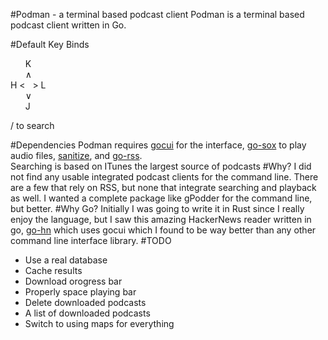 #Podman - a terminal based podcast client
Podman is a terminal based podcast client written in Go.

#Default Key Binds
  
&nbsp;&nbsp;&nbsp;&nbsp;&nbsp;&nbsp;K   
&nbsp;&nbsp;&nbsp;&nbsp;&nbsp;&nbsp;∧  
H&nbsp;<&nbsp;&nbsp;&nbsp;>&nbsp;L  
&nbsp;&nbsp;&nbsp;&nbsp;&nbsp;&nbsp;∨  
&nbsp;&nbsp; &nbsp;&nbsp;&nbsp;J  
 
/ to search

#Dependencies
Podman requires [gocui](https://github.com/jroimartin/gocui) for the interface, [go-sox](https://github.com/krig/go-sox) to play audio files, [sanitize](https://github.com/kennygrant/sanitize), and [go-rss](https://github.com/ungerik/go-rss).  
Searching is based on ITunes the largest source of podcasts
#Why?
I did not find any usable integrated podcast clients for the command line. There are a few that rely on RSS, but none that integrate searching and playback as well. I wanted a complete package like gPodder for the command line, but better.
#Why Go?
Initially I was going to write it in Rust since I really enjoy the language, but I saw this amazing HackerNews reader written in go, [go-hn](https://gitlab.com/shank/go-hn) which uses gocui which I found to be way better than any other command line interface library. 
#TODO
* Use a real database  
* Cache results
* Download orogress bar
* Properly space playing bar
* Delete downloaded podcasts
* A list of downloaded podcasts
* Switch to using maps for everything

